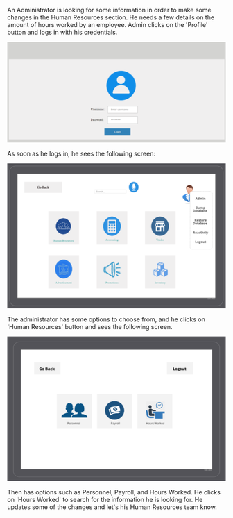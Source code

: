 An Administrator is looking for some information in order to make some changes in the Human Resources section. He needs a few details on the amount of hours worked by an employee. Admin clicks on the 'Profile' button and logs in with his credentials. 

![Admin Login Page](UI-UX/login.PNG)

As soon as he logs in, he sees the following screen:

![Admin Page](UI-UX/adminScreen.PNG)

The administrator has some options to choose from, and he clicks on 'Human Resources' button and sees the following screen. 

![Human Resources Page](UI-UX/humanResourcesScreen.png)

Then has options such as Personnel, Payroll, and Hours Worked. He clicks on 'Hours Worked' to search for the information he is looking for. He updates some of the changes and let's his Human Resources team know.
